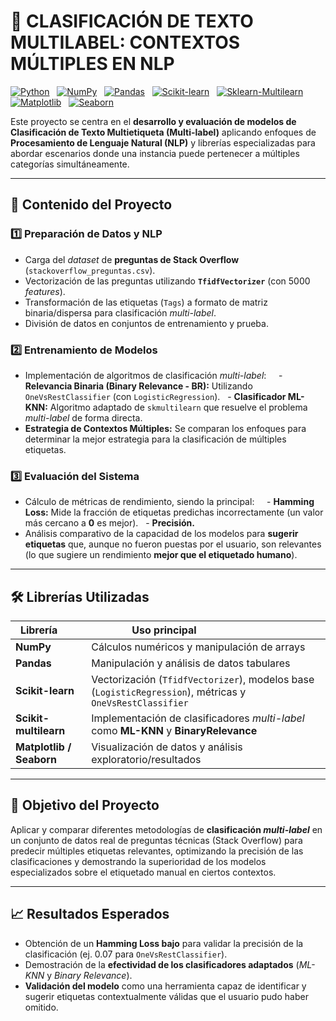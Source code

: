 # 📖 CLASIFICACIÓN DE TEXTO MULTILABEL: CONTEXTOS MÚLTIPLES EN NLP

[![Python](https://img.shields.io/badge/Python-3670A0?style=flat&logo=python&logoColor=ffdd54)](https://www.python.org/)  
[![NumPy](https://img.shields.io/badge/NumPy-013243?style=flat&logo=numpy&logoColor=white)](https://numpy.org/)  
[![Pandas](https://img.shields.io/badge/Pandas-150458?style=flat&logo=pandas&logoColor=white)](https://pandas.pydata.org/)  
[![Scikit-learn](https://img.shields.io/badge/Scikit--learn-F7931E?style=flat&logo=scikit-learn&logoColor=white)](https://scikit-learn.org/)  
[![Sklearn-Multilearn](https://img.shields.io/badge/Sklearn--Multilearn-1C3668?style=flat&logo=python&logoColor=white)](http://scikit-multilearn.github.io/)  
[![Matplotlib](https://img.shields.io/badge/Matplotlib-11557c?style=flat&logo=matplotlib&logoColor=white)](https://matplotlib.org/)  
[![Seaborn](https://img.shields.io/badge/Seaborn-0099CC?style=flat&logo=seaborn&logoColor=white)](https://seaborn.pydata.org/)

Este proyecto se centra en el **desarrollo y evaluación de modelos de Clasificación de Texto Multietiqueta (Multi-label)** aplicando enfoques de **Procesamiento de Lenguaje Natural (NLP)** y librerías especializadas para abordar escenarios donde una instancia puede pertenecer a múltiples categorías simultáneamente.

---

## 🧠 Contenido del Proyecto

### 1️⃣ Preparación de Datos y NLP
- Carga del *dataset* de **preguntas de Stack Overflow** (`stackoverflow_preguntas.csv`).
- Vectorización de las preguntas utilizando **`TfidfVectorizer`** (con 5000 *features*).
- Transformación de las etiquetas (`Tags`) a formato de matriz binaria/dispersa para clasificación *multi-label*.
- División de datos en conjuntos de entrenamiento y prueba.

### 2️⃣ Entrenamiento de Modelos
- Implementación de algoritmos de clasificación *multi-label*:  
  - **Relevancia Binaria (Binary Relevance - BR):** Utilizando `OneVsRestClassifier` (con `LogisticRegression`).
  - **Clasificador ML-KNN:** Algoritmo adaptado de `skmultilearn` que resuelve el problema *multi-label* de forma directa.
- **Estrategia de Contextos Múltiples:** Se comparan los enfoques para determinar la mejor estrategia para la clasificación de múltiples etiquetas.

### 3️⃣ Evaluación del Sistema
- Cálculo de métricas de rendimiento, siendo la principal:  
  - **Hamming Loss:** Mide la fracción de etiquetas predichas incorrectamente (un valor más cercano a **0** es mejor).
  - **Precisión.**
- Análisis comparativo de la capacidad de los modelos para **sugerir etiquetas** que, aunque no fueron puestas por el usuario, son relevantes (lo que sugiere un rendimiento **mejor que el etiquetado humano**).

---

## 🛠️ Librerías Utilizadas

| Librería       | Uso principal                               |
|----------------|---------------------------------------------|
| **NumPy**      | Cálculos numéricos y manipulación de arrays |
| **Pandas**     | Manipulación y análisis de datos tabulares  |
| **Scikit-learn** | Vectorización (`TfidfVectorizer`), modelos base (`LogisticRegression`), métricas y `OneVsRestClassifier` |
| **Scikit-multilearn** | Implementación de clasificadores *multi-label* como **ML-KNN** y **BinaryRelevance** |
| **Matplotlib / Seaborn** | Visualización de datos y análisis exploratorio/resultados |

---

## 🎯 Objetivo del Proyecto
Aplicar y comparar diferentes metodologías de **clasificación *multi-label*** en un conjunto de datos real de preguntas técnicas (Stack Overflow) para predecir múltiples etiquetas relevantes, optimizando la precisión de las clasificaciones y demostrando la superioridad de los modelos especializados sobre el etiquetado manual en ciertos contextos.

---

## 📈 Resultados Esperados
- Obtención de un **Hamming Loss bajo** para validar la precisión de la clasificación (ej. 0.07 para `OneVsRestClassifier`).
- Demostración de la **efectividad de los clasificadores adaptados** (*ML-KNN* y *Binary Relevance*).
- **Validación del modelo** como una herramienta capaz de identificar y sugerir etiquetas contextualmente válidas que el usuario pudo haber omitido.
